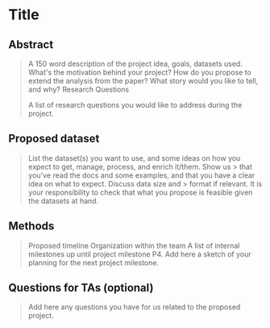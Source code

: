 # Title

## Abstract

> A 150 word description of the project idea, goals, datasets used. What's the motivation behind your project? How do you propose to extend the analysis from the paper? What story would you like to tell, and why? 
Research Questions
>
> A list of research questions you would like to address during the project.

## Proposed dataset

> List the dataset(s) you want to use, and some ideas on how you expect to get, manage, process, and enrich it/them. Show us > that you've read the docs and some examples, and that you have a clear idea on what to expect. Discuss data size and > format if relevant. It is your responsibility to check that what you propose is feasible given the datasets at hand.

## Methods

> Proposed timeline
> Organization within the team
> A list of internal milestones up until project milestone P4. Add here a sketch of your planning for the next project milestone.

## Questions for TAs (optional)

> Add here any questions you have for us related to the proposed project.

